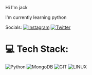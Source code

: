 Hi I'm jack

l'm currently learning python

 
Socials:
[![Instagram](https://img.shields.io/badge/Instagram-%23E4405F.svg?logo=Instagram&logoColor=white)](https://instagram.com/j2a1ck) [![Twitter](https://img.shields.io/badge/Twitter-%231DA1F2.svg?logo=Twitter&logoColor=white)](https://twitter.com/j2a1ck) 

# 💻 Tech Stack:
![Python](https://img.shields.io/badge/python-3670A0?style=for-the-badge&logo=python&logoColor=ffdd54) ![MongoDB](https://img.shields.io/badge/MongoDB-%234ea94b.svg?style=for-the-badge&logo=mongodb&logoColor=white) ![GIT](https://img.shields.io/badge/Git-fc6d26?style=for-the-badge&logo=git&logoColor=white) ![LINUX](https://img.shields.io/badge/Linux-FCC624?style=for-the-badge&logo=linux&logoColor=black)


<!-- Proudly created with GPRM ( https://gprm.itsvg.in ) -->
